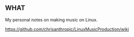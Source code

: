 ## WHAT
My personal notes on making music on Linux.

https://github.com/chrisanthropic/LinuxMusicProduction/wiki
